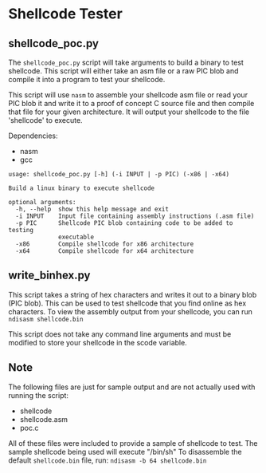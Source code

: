 # Shellcode Tester
## shellcode_poc.py
The `shellcode_poc.py` script will take arguments to build a binary to test shellcode. This script will either take an asm file or a raw PIC blob and compile it into a program to test your shellcode.

This script will use `nasm` to assemble your shellcode asm file or read your PIC blob it and write it to a proof of concept C source file and then compile that file for your given architecture. It will output your shellcode to the file 'shellcode' to execute.

Dependencies:
* nasm
* gcc 

```
usage: shellcode_poc.py [-h] (-i INPUT | -p PIC) (-x86 | -x64)

Build a linux binary to execute shellcode

optional arguments:
  -h, --help  show this help message and exit
  -i INPUT    Input file containing assembly instructions (.asm file)
  -p PIC      Shellcode PIC blob containing code to be added to testing
              executable
  -x86        Compile shellcode for x86 architecture
  -x64        Compile shellcode for x64 architecture
```

## write_binhex.py
This script takes a string of hex characters and writes it out to a binary blob (PIC blob). This can be used to test shellcode that you find online as hex characters.
To view the assembly output from your shellcode, you can run `ndisasm shellcode.bin`

This script does not take any command line arguments and must be modified to store your shellcode in the scode variable.

## Note
The following files are just for sample output and are not actually used with running the script:
* shellcode
* shellcode.asm
* poc.c

All of these files were included to provide a sample of shellcode to test. The sample shellcode being used will execute "/bin/sh"
To disassemble the default `shellcode.bin` file, run: `ndisasm -b 64 shellcode.bin`
